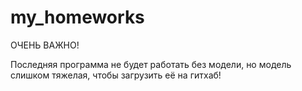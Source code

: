 # my_homeworks

ОЧЕНЬ ВАЖНО!

Последняя программа не будет работать без модели, но модель слишком тяжелая, чтобы загрузить её на гитхаб!
